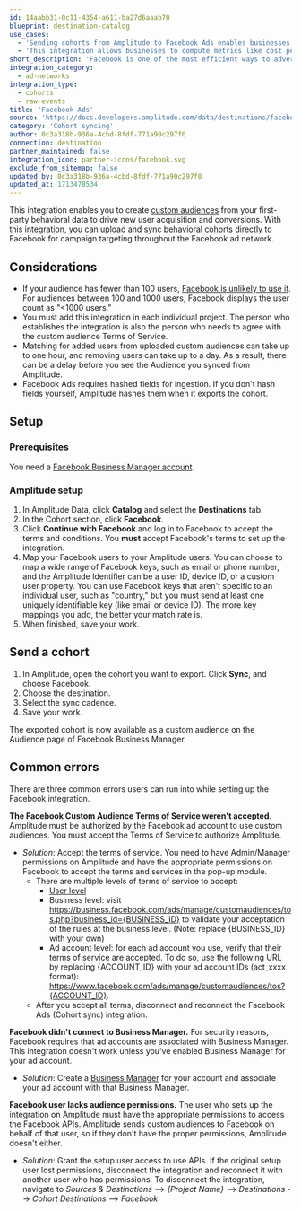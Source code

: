 ```yaml
---
id: 14aabb31-0c11-4354-a611-ba27d6aaab70
blueprint: destination-catalog
use_cases:
  - 'Sending cohorts from Amplitude to Facebook Ads enables businesses to connect their advertising efforts directly to product success. By leveraging first-party behavioral data from Amplitude, organizations can create custom cohorts tailored to specific user segments. These cohorts can then be used in Facebook Ads to target relevant audiences with highly personalized ad campaigns, driving new user acquisition and conversions.'
  - 'This integration allows businesses to compute metrics like cost per impression and cost per click directly in Amplitude, providing a better view of overall conversion and facilitating collaboration across teams within the organization.'
short_description: 'Facebook is one of the most efficient ways to advertise online. Create targeted cross-channel ads to more than 1.8 billion monthly users.'
integration_category:
  - ad-networks
integration_type:
  - cohorts
  - raw-events
title: 'Facebook Ads'
source: 'https://docs.developers.amplitude.com/data/destinations/facebook-ads'
category: 'Cohort syncing'
author: 0c3a318b-936a-4cbd-8fdf-771a90c297f0
connection: destination
partner_maintained: false
integration_icon: partner-icons/facebook.svg
exclude_from_sitemap: false
updated_by: 0c3a318b-936a-4cbd-8fdf-771a90c297f0
updated_at: 1713478534
---
```


This integration enables you to create [custom audiences](https://www.facebook.com/business/help/381385302004628) from your first-party behavioral data to drive new user acquisition and conversions. With this integration, you can upload and sync [behavioral cohorts](https://help.amplitude.com/hc/en-us/articles/231881448) directly to Facebook for campaign targeting throughout the Facebook ad network.  

## Considerations

- If your audience has fewer than 100 users, [Facebook is unlikely to use it](https://www.facebook.com/business/a/custom-to-lookalike-audiences#:~:text=Note%3A%20The%20minimum%20source%20audience,find%20who%20look%20like%20them.). For audiences between 100 and 1000 users, Facebook displays the user count as "<1000 users."
- You must add this integration in each individual project. The person who establishes the integration is also the person who needs to agree with the custom audience Terms of Service.
- Matching for added users from uploaded custom audiences can take up to one hour, and removing users can take up to a day. As a result, there can be a delay before you see the Audience you synced from Amplitude.
- Facebook Ads requires hashed fields for ingestion. If you don't hash fields yourself, Amplitude hashes them when it exports the cohort.

## Setup

### Prerequisites

You need a [Facebook Business Manager account](https://business.facebook.com/).

### Amplitude setup

1. In Amplitude Data, click **Catalog** and select the **Destinations** tab.
2. In the Cohort section, click **Facebook**.
3. Click **Continue with Facebook** and log in to Facebook to accept the terms and conditions. You **must** accept Facebook's terms to set up the integration.
4. Map your Facebook users to your Amplitude users. You can choose to map a wide range of Facebook keys, such as email or phone number, and the Amplitude Identifier can be a user ID, device ID, or a custom user property. You can use Facebook keys that aren't specific to an individual user, such as "country," but you must send at least one uniquely identifiable key (like email or device ID). The more key mappings you add, the better your match rate is.
5. When finished, save your work. 

## Send a cohort

1. In Amplitude, open the cohort you want to export. Click **Sync**, and choose Facebook.
2. Choose the destination.
3. Select the sync cadence.
4. Save your work.

The exported cohort is now available as a custom audience on the Audience page of Facebook Business Manager.

## Common errors

There are three common errors users can run into while setting up the Facebook integration.

**The Facebook Custom Audience Terms of Service weren't accepted**. Amplitude must be authorized by the Facebook ad account to use custom audiences. You must accept the Terms of Service to authorize Amplitude.

- *Solution*: Accept the terms of service. You need to have Admin/Manager permissions on Amplitude and have the appropriate permissions on Facebook to accept the terms and services in the pop-up module.
  - There are multiple levels of terms of service to accept:
    - [User level](https://www.facebook.com/ads/manage/customaudiences/tos.php)
    - Business level: visit https://business.facebook.com/ads/manage/customaudiences/tos.php?business_id={BUSINESS_ID} to validate your acceptation of the rules at the business level. (Note: replace {BUSINESS_ID} with your own)
    - Ad account level: for each ad account you use, verify that their terms of service are accepted. To do so, use the following URL by replacing {ACCOUNT_ID} with your ad account IDs (act_xxxx format): https://www.facebook.com/ads/manage/customaudiences/tos?{ACCOUNT_ID}.
  - After you accept all terms, disconnect and reconnect the Facebook Ads (Cohort sync) integration.

**Facebook didn't connect to Business Manager.** For security reasons, Facebook requires that ad accounts are associated with Business Manager. This integration doesn't work unless you've enabled Business Manager for your ad account.

- *Solution*: Create a [Business Manager](https://www.facebook.com/business/help/1710077379203657) for your account and associate your ad account with that Business Manager.

**Facebook user lacks audience permissions.** The user who sets up the integration on Amplitude must have the appropriate permissions to access the Facebook APIs. Amplitude sends custom audiences to Facebook on behalf of that user, so if they don't have the proper permissions, Amplitude doesn't either.

- *Solution*: Grant the setup user access to use APIs. If the original setup user lost permissions, disconnect the integration and reconnect it with another user who has permissions.
To disconnect the integration, navigate to *Sources & Destinations* --> *{Project Name}* --> *Destinations* --> *Cohort Destinations* --> *Facebook*.
